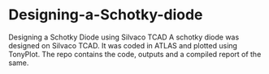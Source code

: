 # Designing-a-Schotky-diode
Designing a Schotky Diode using Silvaco TCAD
A schotky diode was designed on Silvaco TCAD. It was coded in ATLAS and plotted using TonyPlot. The repo contains the code, outputs and a compiled report of the same.

